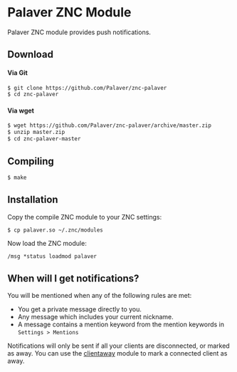 # Palaver ZNC Module

Palaver ZNC module provides push notifications.

## Download

#### Via Git

```bash
$ git clone https://github.com/Palaver/znc-palaver
$ cd znc-palaver
```

#### Via wget

```bash
$ wget https://github.com/Palaver/znc-palaver/archive/master.zip
$ unzip master.zip
$ cd znc-palaver-master
```

## Compiling

```bash
$ make
```

## Installation

Copy the compile ZNC module to your ZNC settings:

```bash
$ cp palaver.so ~/.znc/modules
```

Now load the ZNC module:

    /msg *status loadmod palaver

##  When will I get notifications?

You will be mentioned when any of the following rules are met:

* You get a private message directly to you.
* Any message which includes your current nickname.
* A message contains a mention keyword from the mention keywords in `Settings > Mentions`

Notifications will only be sent if all your clients are disconnected, or marked
as away. You can use the [clientaway](http://wiki.znc.in/Clientaway) module to
mark a connected client as away.

